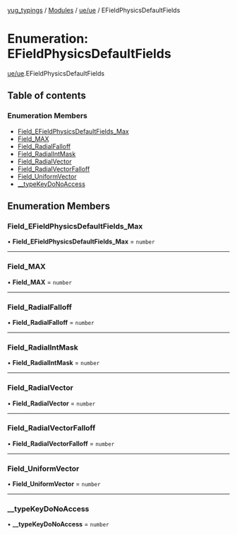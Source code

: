 [yug_typings](../README.md) / [Modules](../modules.md) / [ue/ue](../modules/ue_ue.md) / EFieldPhysicsDefaultFields

# Enumeration: EFieldPhysicsDefaultFields

[ue/ue](../modules/ue_ue.md).EFieldPhysicsDefaultFields

## Table of contents

### Enumeration Members

- [Field\_EFieldPhysicsDefaultFields\_Max](ue_ue.EFieldPhysicsDefaultFields.md#field_efieldphysicsdefaultfields_max)
- [Field\_MAX](ue_ue.EFieldPhysicsDefaultFields.md#field_max)
- [Field\_RadialFalloff](ue_ue.EFieldPhysicsDefaultFields.md#field_radialfalloff)
- [Field\_RadialIntMask](ue_ue.EFieldPhysicsDefaultFields.md#field_radialintmask)
- [Field\_RadialVector](ue_ue.EFieldPhysicsDefaultFields.md#field_radialvector)
- [Field\_RadialVectorFalloff](ue_ue.EFieldPhysicsDefaultFields.md#field_radialvectorfalloff)
- [Field\_UniformVector](ue_ue.EFieldPhysicsDefaultFields.md#field_uniformvector)
- [\_\_typeKeyDoNoAccess](ue_ue.EFieldPhysicsDefaultFields.md#__typekeydonoaccess)

## Enumeration Members

### Field\_EFieldPhysicsDefaultFields\_Max

• **Field\_EFieldPhysicsDefaultFields\_Max** = `number`

___

### Field\_MAX

• **Field\_MAX** = `number`

___

### Field\_RadialFalloff

• **Field\_RadialFalloff** = `number`

___

### Field\_RadialIntMask

• **Field\_RadialIntMask** = `number`

___

### Field\_RadialVector

• **Field\_RadialVector** = `number`

___

### Field\_RadialVectorFalloff

• **Field\_RadialVectorFalloff** = `number`

___

### Field\_UniformVector

• **Field\_UniformVector** = `number`

___

### \_\_typeKeyDoNoAccess

• **\_\_typeKeyDoNoAccess** = `number`

